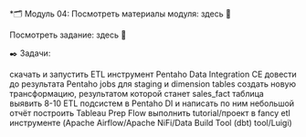 *🗂️ Модуль 04:
Посмотреть материалы модуля: здесь 📑

Посмотреть задание: здесь 👀

✒️ Задачи:

скачать и запустить ETL инструмент Pentaho Data Integration CE
довести до результата Pentaho jobs для staging и dimension tables
создать новую трансформацию, результатом которой станет sales_fact таблица
выявить 8-10 ETL подсистем в Pentaho DI и написать по ним небольшой отчёт
построить Tableau Prep Flow
выполнить tutorial/проект в fancy etl инструменте (Apache Airflow/Apache NiFi/Data Build Tool (dbt) tool/Luigi)
